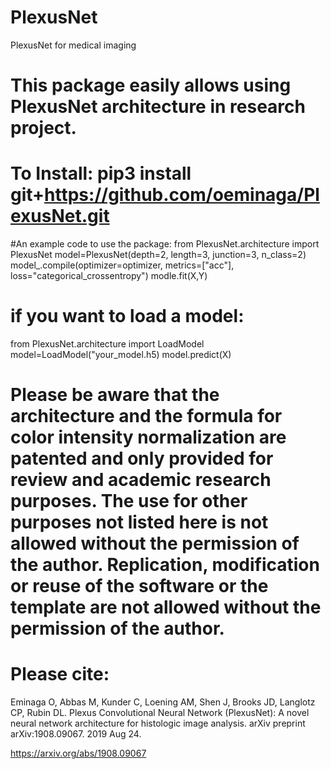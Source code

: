 # PlexusNet
PlexusNet for medical imaging

# This package easily allows using PlexusNet architecture in research project.

# To Install: pip3 install git+https://github.com/oeminaga/PlexusNet.git

#An example code to use the package: from PlexusNet.architecture import PlexusNet model=PlexusNet(depth=2, length=3, junction=3, n_class=2) model_.compile(optimizer=optimizer, metrics=["acc"], loss="categorical_crossentropy") modle.fit(X,Y)

# if you want to load a model:

from PlexusNet.architecture import LoadModel model=LoadModel("your_model.h5) model.predict(X)

# Please be aware that the architecture and the formula for color intensity normalization are patented and only provided for review and academic research purposes. The use for other purposes not listed here is not allowed without the permission of the author. Replication, modification or reuse of the software or the template are not allowed without the permission of the author.

# Please cite: 
Eminaga O, Abbas M, Kunder C, Loening AM, Shen J, Brooks JD, Langlotz CP, Rubin DL. Plexus Convolutional Neural Network (PlexusNet): A novel neural network architecture for histologic image analysis. arXiv preprint arXiv:1908.09067. 2019 Aug 24.

https://arxiv.org/abs/1908.09067
